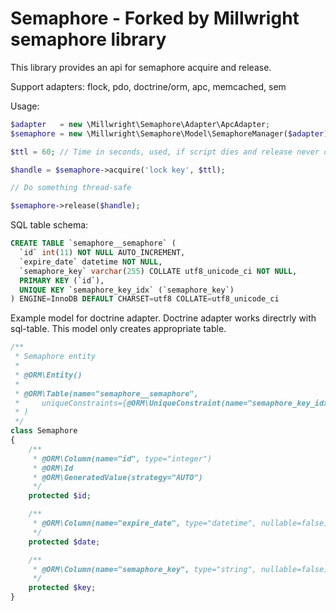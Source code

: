 Semaphore - Forked by Millwright semaphore library
============================

This library provides an api for semaphore acquire and release.

Support adapters: flock, pdo, doctrine/orm, apc, memcached, sem

Usage:

```php
$adapter   = new \Millwright\Semaphore\Adapter\ApcAdapter;
$semaphore = new \Millwright\Semaphore\Model\SemaphoreManager($adapter);

$ttl = 60; // Time in seconds, used, if script dies and release never called.

$handle = $semaphore->acquire('lock key', $ttl);

// Do something thread-safe

$semaphore->release($handle);

```

SQL table schema:

``` sql
CREATE TABLE `semaphore__semaphore` (
  `id` int(11) NOT NULL AUTO_INCREMENT,
  `expire_date` datetime NOT NULL,
  `semaphore_key` varchar(255) COLLATE utf8_unicode_ci NOT NULL,
  PRIMARY KEY (`id`),
  UNIQUE KEY `semaphore_key_idx` (`semaphore_key`)
) ENGINE=InnoDB DEFAULT CHARSET=utf8 COLLATE=utf8_unicode_ci
```

Example model for doctrine adapter.
Doctrine adapter works directrly with sql-table. This model only creates appropriate table.

```php
/**
 * Semaphore entity
 *
 * @ORM\Entity()
 *
 * @ORM\Table(name="semaphore__semaphore",
 *     uniqueConstraints={@ORM\UniqueConstraint(name="semaphore_key_idx", columns={"semaphore_key"})}
 * )
 */
class Semaphore
{
    /**
     * @ORM\Column(name="id", type="integer")
     * @ORM\Id
     * @ORM\GeneratedValue(strategy="AUTO")
     */
    protected $id;

    /**
     * @ORM\Column(name="expire_date", type="datetime", nullable=false)
     */
    protected $date;

    /**
     * @ORM\Column(name="semaphore_key", type="string", nullable=false)
     */
    protected $key;
}
```

